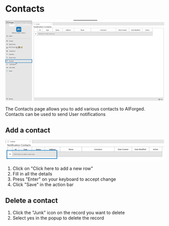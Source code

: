 # Contacts

![](.gitbook/assets/image%20%2825%29.png)

The Contacts page allows you to add various contacts to AIForged. Contacts can be used to send User notifications

## Add a contact

![](.gitbook/assets/image%20%2845%29.png)

1. Click on "Click here to add a new row"
2. Fill in all the details
3. Press "Enter" on your keyboard to accept change
4. Click "Save" in the action bar

## Delete a contact

1. Click the "Junk" icon on the record you want to delete
2. Select yes in the popup to delete the record



